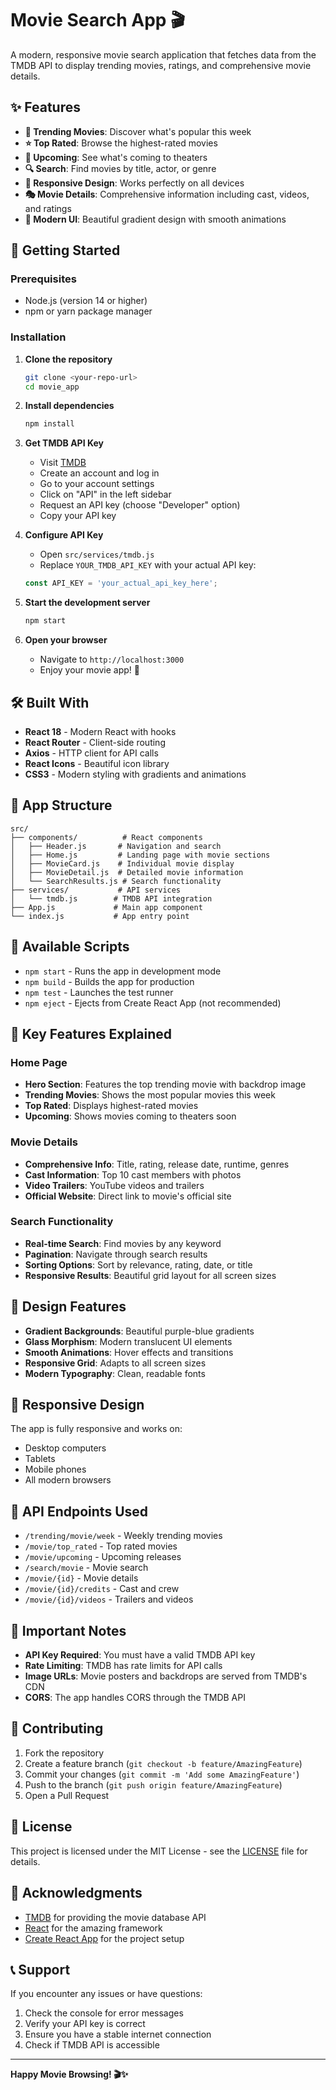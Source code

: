 # Movie Search App 🎬

A modern, responsive movie search application that fetches data from the TMDB API to display trending movies, ratings, and comprehensive movie details.

## ✨ Features

- **🎯 Trending Movies**: Discover what's popular this week
- **⭐ Top Rated**: Browse the highest-rated movies
- **📅 Upcoming**: See what's coming to theaters
- **🔍 Search**: Find movies by title, actor, or genre
- **📱 Responsive Design**: Works perfectly on all devices
- **🎭 Movie Details**: Comprehensive information including cast, videos, and ratings
- **🎨 Modern UI**: Beautiful gradient design with smooth animations

## 🚀 Getting Started

### Prerequisites

- Node.js (version 14 or higher)
- npm or yarn package manager

### Installation

1. **Clone the repository**
   ```bash
   git clone <your-repo-url>
   cd movie_app
   ```

2. **Install dependencies**
   ```bash
   npm install
   ```

3. **Get TMDB API Key**
   - Visit [TMDB](https://www.themoviedb.org/)
   - Create an account and log in
   - Go to your account settings
   - Click on "API" in the left sidebar
   - Request an API key (choose "Developer" option)
   - Copy your API key

4. **Configure API Key**
   - Open `src/services/tmdb.js`
   - Replace `YOUR_TMDB_API_KEY` with your actual API key:
   ```javascript
   const API_KEY = 'your_actual_api_key_here';
   ```

5. **Start the development server**
   ```bash
   npm start
   ```

6. **Open your browser**
   - Navigate to `http://localhost:3000`
   - Enjoy your movie app! 🎉

## 🛠️ Built With

- **React 18** - Modern React with hooks
- **React Router** - Client-side routing
- **Axios** - HTTP client for API calls
- **React Icons** - Beautiful icon library
- **CSS3** - Modern styling with gradients and animations

## 📱 App Structure

```
src/
├── components/          # React components
│   ├── Header.js       # Navigation and search
│   ├── Home.js         # Landing page with movie sections
│   ├── MovieCard.js    # Individual movie display
│   ├── MovieDetail.js  # Detailed movie information
│   └── SearchResults.js # Search functionality
├── services/           # API services
│   └── tmdb.js        # TMDB API integration
├── App.js             # Main app component
└── index.js           # App entry point
```

## 🔧 Available Scripts

- `npm start` - Runs the app in development mode
- `npm build` - Builds the app for production
- `npm test` - Launches the test runner
- `npm eject` - Ejects from Create React App (not recommended)

## 🌟 Key Features Explained

### Home Page
- **Hero Section**: Features the top trending movie with backdrop image
- **Trending Movies**: Shows the most popular movies this week
- **Top Rated**: Displays highest-rated movies
- **Upcoming**: Shows movies coming to theaters soon

### Movie Details
- **Comprehensive Info**: Title, rating, release date, runtime, genres
- **Cast Information**: Top 10 cast members with photos
- **Video Trailers**: YouTube videos and trailers
- **Official Website**: Direct link to movie's official site

### Search Functionality
- **Real-time Search**: Find movies by any keyword
- **Pagination**: Navigate through search results
- **Sorting Options**: Sort by relevance, rating, date, or title
- **Responsive Results**: Beautiful grid layout for all screen sizes

## 🎨 Design Features

- **Gradient Backgrounds**: Beautiful purple-blue gradients
- **Glass Morphism**: Modern translucent UI elements
- **Smooth Animations**: Hover effects and transitions
- **Responsive Grid**: Adapts to all screen sizes
- **Modern Typography**: Clean, readable fonts

## 📱 Responsive Design

The app is fully responsive and works on:
- Desktop computers
- Tablets
- Mobile phones
- All modern browsers

## 🔑 API Endpoints Used

- `/trending/movie/week` - Weekly trending movies
- `/movie/top_rated` - Top rated movies
- `/movie/upcoming` - Upcoming releases
- `/search/movie` - Movie search
- `/movie/{id}` - Movie details
- `/movie/{id}/credits` - Cast and crew
- `/movie/{id}/videos` - Trailers and videos

## 🚨 Important Notes

- **API Key Required**: You must have a valid TMDB API key
- **Rate Limiting**: TMDB has rate limits for API calls
- **Image URLs**: Movie posters and backdrops are served from TMDB's CDN
- **CORS**: The app handles CORS through the TMDB API

## 🤝 Contributing

1. Fork the repository
2. Create a feature branch (`git checkout -b feature/AmazingFeature`)
3. Commit your changes (`git commit -m 'Add some AmazingFeature'`)
4. Push to the branch (`git push origin feature/AmazingFeature`)
5. Open a Pull Request

## 📄 License

This project is licensed under the MIT License - see the [LICENSE](LICENSE) file for details.

## 🙏 Acknowledgments

- [TMDB](https://www.themoviedb.org/) for providing the movie database API
- [React](https://reactjs.org/) for the amazing framework
- [Create React App](https://create-react-app.dev/) for the project setup

## 📞 Support

If you encounter any issues or have questions:
1. Check the console for error messages
2. Verify your API key is correct
3. Ensure you have a stable internet connection
4. Check if TMDB API is accessible

---

**Happy Movie Browsing! 🎬✨**
